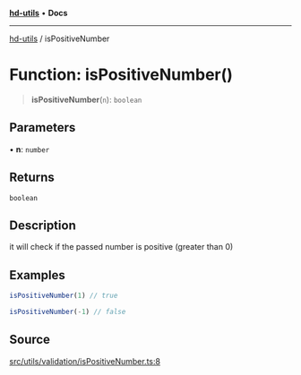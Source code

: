 [**hd-utils**](../README.md) • **Docs**

***

[hd-utils](../globals.md) / isPositiveNumber

# Function: isPositiveNumber()

> **isPositiveNumber**(`n`): `boolean`

## Parameters

• **n**: `number`

## Returns

`boolean`

## Description

it will check if the passed number is positive (greater than 0)

## Examples

```ts
isPositiveNumber(1) // true
```

```ts
isPositiveNumber(-1) // false
```

## Source

[src/utils/validation/isPositiveNumber.ts:8](https://github.com/AhmadHddad/h-utils/blob/5c76ff5de068cee019fc632d9da2e395721bb48f/src/utils/validation/isPositiveNumber.ts#L8)
